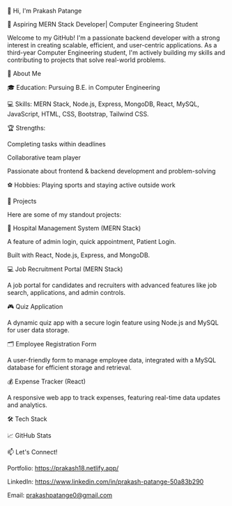 
👋 Hi, I'm Prakash Patange 

🚀 Aspiring MERN Stack Developer| Computer Engineering Student

Welcome to my GitHub! I'm a passionate backend developer with a strong interest in creating scalable, efficient, and user-centric applications. As a third-year Computer Engineering student, I'm actively building my skills and contributing to projects that solve real-world problems.


🌟 About Me

🎓 Education: Pursuing B.E. in Computer Engineering

💻 Skills: MERN Stack, Node.js, Express, MongoDB, React, MySQL, JavaScript, HTML, CSS, Bootstrap, Tailwind CSS.

🏆 Strengths:

Completing tasks within deadlines

Collaborative team player

Passionate about frontend & backend development and problem-solving


⚽ Hobbies: Playing sports and staying active outside work


💼 Projects

Here are some of my standout projects:

📝 Hospital Management System (MERN Stack)

A feature of admin login, quick appointment, Patient Login.

Built with React, Node.js, Express, and MongoDB.


💻 Job Recruitment Portal (MERN Stack)

A job portal for candidates and recruiters with advanced features like job search, applications, and admin controls.


🎮 Quiz Application

A dynamic quiz app with a secure login feature using Node.js and MySQL for user data storage.


🗂️ Employee Registration Form

A user-friendly form to manage employee data, integrated with a MySQL database for efficient storage and retrieval.


💰 Expense Tracker (React)

A responsive web app to track expenses, featuring real-time data updates and analytics.


🛠️ Tech Stack











📈 GitHub Stats






📫 Let's Connect!

Portfolio: https://prakash18.netlify.app/

LinkedIn: https://www.linkedin.com/in/prakash-patange-50a83b290

Email: prakashpatange0@gmail.com
